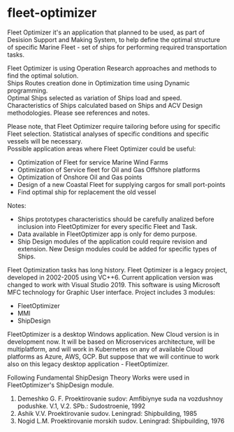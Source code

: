 # fleet-optimizer

Fleet Optimizer it's an application that planned to be used, as part of Desision Support and Making System,
to help define the optimal structure of specific Marine Fleet - set of ships for performing required transportation tasks.

Fleet Optimizer is using Operation Research approaches and methods to find the optimal solution.  
Ships Routes creation done in Optimization time using Dynamic programming.  
Optimal Ships selected as variation of Ships load and speed.  
Characteristics of Ships calculated based on Ships and ACV Design methodologies. Please see references and notes. 

Please note, that Fleet Optimizer require tailoring before using for specific Fleet selection. Statistical analyses of specific conditions and specific vessels will be necessary.  
Possible application areas where Fleet Optimizer could be useful:

- Optimization of Fleet for service Marine Wind Farms
- Optimization of Service fleet for Oil and Gas Offshore platforms
- Optimization of Onshore Oil and Gas points
- Design of a new Coastal Fleet for supplying cargos for small port-points
- Find optimal ship for replacement the old vessel

Notes:

- Ships prototypes characteristics should be carefully analized before inclusion into FleetOptimizer for every specific Fleet and Task. 
- Data available in FleetOptimizer app is only for demo purpose.
- Ship Design modules of the application could require revision and extension. New Design modules could be added for specific types of Ships.  
  

Fleet Optimization tasks has long history.
Fleet Optimizer is a legacy project, developed in 2002-2005 using VC++6. Current application version was changed to work with Visual Studio 2019. 
This software is using Microsoft MFC technology for Graphic User interface.  Project includes 3 modules:  

- FleetOptimizer
- MMI
- ShipDesign

FleetOptimizer is a desktop Windows application.
New Cloud version is in development now. It will be based on Microservices architecture, will be multiplatform, and will work in Kubernetes on any of available Cloud platforms as Azure, AWS, GCP.
But suppose that we will continue to work also on this legacy desktop application - FleetOptimizer.

Following Fundamental ShipDesign Theory Works were used in FleetOptimizer's ShipDesign module.

1. Demeshko G. F. Proektirovanie sudov: Amfibiynye suda na vozdushnoy podushke. V.1, V.2. SPb.: Sudostroenie, 1992
2. Ashik V.V. Proektirovanie sudov. Leningrad: Shipbuilding, 1985
3. Nogid L.M. Proektirovanie morskih sudov. Leningrad: Shipbuilding, 1976
